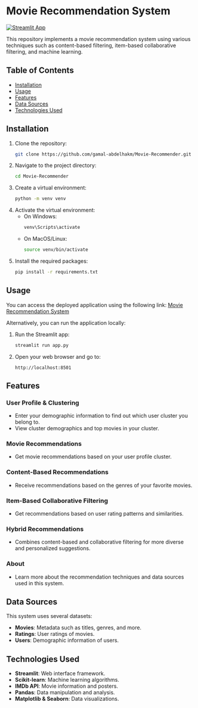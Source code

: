 # Movie Recommendation System
[![Streamlit App](https://img.shields.io/badge/Streamlit-App-brightgreen)](https://share.streamlit.io/gamal-abdelhakm/Movie-Recommender/main/app.py)

This repository implements a movie recommendation system using various techniques such as content-based filtering, item-based collaborative filtering, and machine learning.

## Table of Contents
- [Installation](#installation)
- [Usage](#usage)
- [Features](#features)
- [Data Sources](#data-sources)
- [Technologies Used](#technologies-used)

## Installation

1. Clone the repository:
    ```bash
    git clone https://github.com/gamal-abdelhakm/Movie-Recommender.git
    ```
2. Navigate to the project directory:
    ```bash
    cd Movie-Recommender
    ```
3. Create a virtual environment:
    ```bash
    python -m venv venv
    ```
4. Activate the virtual environment:
    - On Windows:
        ```bash
        venv\Scripts\activate
        ```
    - On MacOS/Linux:
        ```bash
        source venv/bin/activate
        ```
5. Install the required packages:
    ```bash
    pip install -r requirements.txt
    ```

## Usage

You can access the deployed application using the following link:
[Movie Recommendation System]([https://your-deployment-link.com](https://share.streamlit.io/gamal-abdelhakm/Movie-Recommender/main/app.py))

Alternatively, you can run the application locally:

1. Run the Streamlit app:
    ```bash
    streamlit run app.py
    ```

2. Open your web browser and go to:
    ```
    http://localhost:8501
    ```

## Features

### User Profile & Clustering
- Enter your demographic information to find out which user cluster you belong to.
- View cluster demographics and top movies in your cluster.

### Movie Recommendations
- Get movie recommendations based on your user profile cluster.

### Content-Based Recommendations
- Receive recommendations based on the genres of your favorite movies.

### Item-Based Collaborative Filtering
- Get recommendations based on user rating patterns and similarities.

### Hybrid Recommendations
- Combines content-based and collaborative filtering for more diverse and personalized suggestions.

### About
- Learn more about the recommendation techniques and data sources used in this system.

## Data Sources

This system uses several datasets:
- **Movies**: Metadata such as titles, genres, and more.
- **Ratings**: User ratings of movies.
- **Users**: Demographic information of users.

## Technologies Used

- **Streamlit**: Web interface framework.
- **Scikit-learn**: Machine learning algorithms.
- **IMDb API**: Movie information and posters.
- **Pandas**: Data manipulation and analysis.
- **Matplotlib & Seaborn**: Data visualizations.

